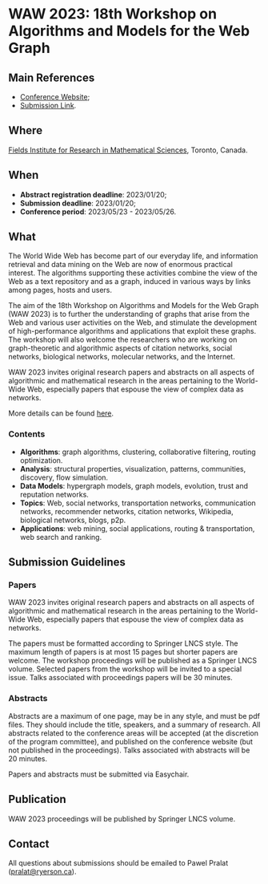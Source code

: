 # WAW 2023: 18th Workshop on Algorithms and Models for the Web Graph

## Main References 

- [Conference Website](https://math.ryerson.ca/waw2023/);
- [Submission Link](https://easychair.org/conferences/?conf=waw2023).

## Where 

[Fields Institute for Research in Mathematical Sciences](http://www.fields.utoronto.ca), Toronto, Canada. 

## When 

- **Abstract registration deadline**: 2023/01/20; 
- **Submission deadline**: 2023/01/20; 
- **Conference period**: 2023/05/23 - 2023/05/26. 

## What 

The World Wide Web has become part of our everyday life, and information retrieval and data mining on the Web are now of enormous practical interest. The algorithms supporting these activities combine the view of the Web as a text repository and as a graph, induced in various ways by links among pages, hosts and users.

The aim of the 18th Workshop on Algorithms and Models for the Web Graph (WAW 2023) is to further the understanding of graphs that arise from the Web and various user activities on the Web, and stimulate the development of high-performance algorithms and applications that exploit these graphs. The workshop will also welcome the researchers who are working on graph-theoretic and algorithmic aspects of citation networks, social networks, biological networks, molecular networks, and the Internet.

WAW 2023 invites original research papers and abstracts on all aspects of algorithmic and mathematical research in the areas pertaining to the World-Wide Web, especially papers that espouse the view of complex data as networks. 

More details can be found [here](https://math.ryerson.ca/waw2023/).

### Contents 

- **Algorithms**: graph algorithms, clustering, collaborative filtering, routing optimization.
- **Analysis**: structural properties, visualization, patterns, communities, discovery, flow simulation.
- **Data Models**: hypergraph models, graph models, evolution, trust and reputation networks.
- **Topics**: Web, social networks, transportation networks, communication networks, recommender networks, citation networks, Wikipedia, biological networks, blogs, p2p.
- **Applications**: web mining, social applications, routing & transportation, web search and ranking.

## Submission Guidelines 

### Papers

WAW 2023 invites original research papers and abstracts on all aspects of algorithmic and mathematical research in the areas pertaining to the World-Wide Web, especially papers that espouse the view of complex data as networks.

The papers must be formatted according to Springer LNCS style. The maximum length of papers is at most 15 pages but shorter papers are welcome. The workshop proceedings will be published as a Springer LNCS volume. Selected papers from the workshop will be invited to a special issue. Talks associated with proceedings papers will be 30 minutes.

### Abstracts 

Abstracts are a maximum of one page, may be in any style, and must be pdf files. They should include the title, speakers, and a summary of research. All abstracts related to the conference areas will be accepted (at the discretion of the program committee), and published on the conference website (but not published in the proceedings). Talks associated with abstracts will be 20 minutes.

Papers and abstracts must be submitted via Easychair.

## Publication 

WAW 2023 proceedings will be published by Springer LNCS volume. 

## Contact 

All questions about submissions should be emailed to Pawel Pralat (pralat@ryerson.ca).